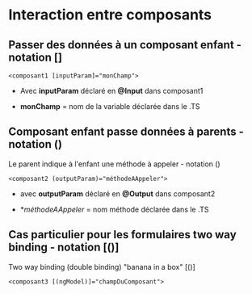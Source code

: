 # Interaction entre composants

## Passer des données à un composant enfant - notation []

    <composant1 [inputParam]="monChamp">

- Avec **inputParam** déclaré en **@Input** dans composant1

- **monChamp** = nom de la variable déclarée dans le .TS


## Composant enfant passe données à parents - notation ()

Le parent indique à l'enfant une méthode à appeler - notation ()

    <composant2 (outputParam)="méthodeAAppeler">

- avec **outputParam** déclaré en **@Output** dans composant2

- **méthodeAAppeler* = nom méthode déclarée dans le .TS


## Cas particulier pour les formulaires two way binding - notation [()]

Two way binding (double binding) "banana in a box" [()]

    <composant3 [(ngModel)]="champDuComposant">
